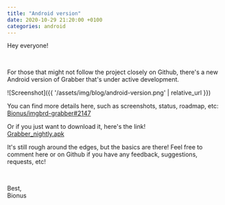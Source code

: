 ```yaml
---
title: "Android version"
date: 2020-10-29 21:20:00 +0100
categories: android
---
```



Hey everyone!

&nbsp;

For those that might not follow the project closely on Github, there's a new Android version of Grabber that's under active development.

<!--more-->

![Screenshot]({{ '/assets/img/blog/android-version.png' | relative_url }})

You can find more details here, such as screenshots, status, roadmap, etc:  
[Bionus/imgbrd-grabber#2147](https://github.com/Bionus/imgbrd-grabber/issues/2147)

Or if you just want to download it, here's the link!  
[Grabber_nightly.apk](https://github.com/Bionus/imgbrd-grabber/releases/download/nightly/Grabber_nightly.apk)

It's still rough around the edges, but the basics are there! Feel free to comment here or on Github if you have any feedback, suggestions, requests, etc!

&nbsp;

Best,  
Bionus